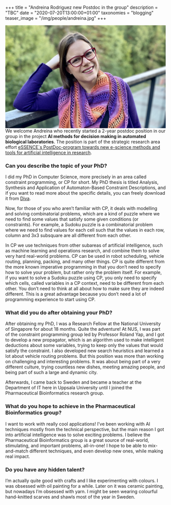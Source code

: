 +++
title = "Andreina Rodriguez new Postdoc in the group"
description = "TBC"
date = "2020-07-20T13:00:00+01:00"
taxonomies = "blogging"
teaser_image = "/img/people/andreina.jpg"
+++


<img style="float: right; width: 500" src="/img/people/andreina-large.jpg">

We welcome Andreina who recently started a 2-year postdoc position in our group in the project **AI methods for decision making in automated biological laboratories**. The position is part of the strategic research area effort [eSSENCE´s PostDoc-program towards new e-science methods and tools for artificial intelligence in research](https://essenceofescience.se/seven-postdoc-positions-at-uppsala-university-within-the-essence-initiative/).


### Can you describe the topic of your PhD? ###

I did my PhD in Computer Science, more precisely in an area called constraint programming, or CP for short. My PhD thesis is titled Analysis, Synthesis and Application of Automaton-Based Constraint Descriptions, and if you want to read more about the specific details, you can freely download it from [Diva](http://urn.kb.se/resolve?urn=urn:nbn:se:uu:diva-332149). 

Now, for those of you who aren’t familiar with CP, it deals with modelling and solving combinatorial problems, which are a kind of puzzle where we need to find some values that satisfy some given conditions (or constraints).  For example, a Sudoku puzzle is a combinatorial problem where we need to find values for each cell such that the values in each row, column and 3x3 subsquare are all different from each other.

In CP we use techniques from other subareas of artificial intelligence, such as machine learning and operations research, and combine them to solve very hard real-world problems. CP can be used in robot scheduling, vehicle routing, planning, packing, and many other things. CP is quite different from the more known imperative programming in that you don’t need to specify how to solve your problem, but rather only the problem itself.  For example, if you want to solve a Sudoku puzzle using CP, you only need to specify which cells, called variables in a CP context, need to be different from each other. You don’t need to think at all about how to make sure they are indeed different. This is a great advantage because you don’t need a lot of programming experience to start using CP.

### What did you do after obtaining your PhD? ###
After obtaining my PhD, I was a Research Fellow at the National University of Singapore for about 18 months. Quite the adventure! At NUS, I was part of the constraint programming group led by Professor Roland Yap, and I got to develop a new propagator, which is an algorithm used to make intelligent deductions about some variables, trying to keep only the values that would satisfy the constraint.  I also developed new search heuristics and learned a lot about vehicle routing problems. But this position was more than working on challenging and interesting problems. It was about being part of a very different culture, trying countless new dishes, meeting amazing people, and being part of such a large and dynamic city.

Afterwards, I came back to Sweden and became a teacher at the Department of IT here in Uppsala University until I joined the Pharmaceutical Bioinformatics research group.

### What do you hope to achieve in the Pharmaceutical Bioinformatics group? ###
I want to work with really cool applications! I’ve been working with AI techniques mostly from the technical perspective, but the main reason I got into artificial intelligence was to solve exciting problems. I believe the Pharmaceutical Bioinformatics group is a great source of real-world, stimulating, and important problems, all-in-one!  I hope to be able to mix-and-match different techniques, and even develop new ones, while making real impact.

### Do you have any hidden talent? ###
I’m actually quite good with crafts and I like experimenting with colours. I was obsessed with oil painting for a while. Later on it was ceramic painting, but nowadays I’m obsessed with yarn. I might be seen wearing colourful hand-knitted scarves and shawls most of the year in Sweden. 


